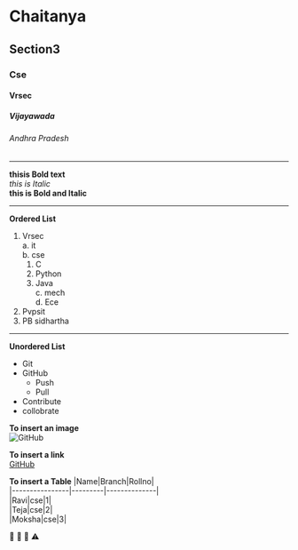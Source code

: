 # Chaitanya
## Section3
### Cse
#### Vrsec
##### Vijayawada
###### Andhra Pradesh

-----------------------------------------------

 **thisis Bold text**     
 *this is Italic*    
 **this is Bold and Italic**    
 
 ----------------------------------------------
 **Ordered List**    
 
 1. Vrsec                          
    a. it               
    b. cse           
       1. C              
       2. Python             
       3. Java              
    c. mech                 
    d. Ece                
 2. Pvpsit                  
 3. PB sidhartha   
 
 ---------------------------------------------
     
**Unordered List**    

* Git    
* GitHub    
    - Push    
    - Pull    
* Contribute    
* collobrate     
       

**To insert an image**     
![GitHub](https://camo.githubusercontent.com/096a4cf5d80427996a16941ed68d83ec4be72fa8d650b30dcebceba7cc7ccd47/68747470733a2f2f63646e302e746e7763646e2e636f6d2f77702d636f6e74656e742f626c6f67732e6469722f312f66696c65732f323031382f30332f4769744875622d62726176652d6865642d373936783431382e6a7067)

**To insert a link**    
[GitHub](https://github.com/join)

**To insert a Table**
|Name|Branch|Rollno|   
|----------------|---------|--------------|   
|Ravi|cse|1|     
|Teja|cse|2|     
|Moksha|cse|3|     

🌅 :sunrise:      :beginner:          :warning:     
